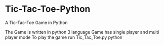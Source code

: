 # Tic-Tac-Toe-Python
A Tic-Tac-Toe Game in Python 

The Game is written in python 3 language
Game has single player and multi player mode
To play the game run Tic_Tac_Toe.py python 
